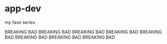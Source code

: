 # app-dev
my fave series 

BREAKING BAD
BREAKING BAD
BREAKING BAD
BREAKING BAD
BREAKING BAD
BREAKING BAD
BREAKING BAD
BREAKING BAD
